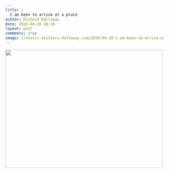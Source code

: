 ```yaml
---
title: |
  I am keen to arrive at a place
author: Richard Dallaway
date: 2019-04-20 16:10
layout: post
comments: true
image: //static.skitters.dallaway.com/2019-04-20-i-am-keen-to-arrive-at-a-place-thumb-1-IMG_8141.jpg
---
```


<div>
        <a href="//static.skitters.dallaway.com/2019-04-20-i-am-keen-to-arrive-at-a-place-fullsize-1-IMG_8141.jpg">
          <img src="//static.skitters.dallaway.com/2019-04-20-i-am-keen-to-arrive-at-a-place-thumb-1-IMG_8141.jpg" width="500" height="375"/>
        </a>
      </div>



  

      
